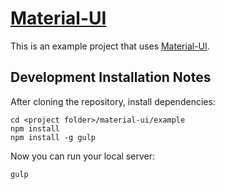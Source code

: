 # [Material-UI](http://callemall.github.io/material-ui/)

This is an example project that uses [Material-UI](http://callemall.github.io/material-ui/).

## Development Installation Notes
After cloning the repository, install dependencies:
```
cd <project folder>/material-ui/example
npm install
npm install -g gulp
```

Now you can run your local server:
```
gulp
```